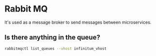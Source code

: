 # Rabbit MQ

It's used as a message broker to send messages between microservices.

## Is there anything in the queue?

```bash
rabbitmqctl list_queues --vhost infinitum_vhost
```